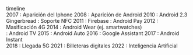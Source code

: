 timeline    
    2007 : Aparición del Iphone
    2008 : Aparición de Android 
    2010 : Android 2.3 Gingerbread 
         : Soporte NFC
    2011 : Firebase
         : Android Pay 
    2012 : Masificación 4G
    2014 : Android Wear (ej. smartwatches)    
		 : Android TV
    2015 : Android Auto 
    2016 : Google Assistant
    2017 : Android Instant     
	2018 : Llegada 5G
    2021 : Billeteras digitales
    2022 : Inteligencia Artificial 
